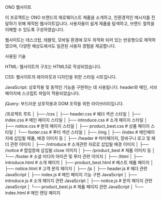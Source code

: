 ONO 웹사이트

이 프로젝트는 ONO 브랜드의 제로웨이스트 제품을 소개하고, 친환경적인 메시지를 전달하기 위해 제작된 웹사이트입니다. 사용자들이 쉽게 제품을 탐색하고, 브랜드 철학을 이해할 수 있도록 구성하였습니다.

웹사이트는 데스크탑, 태블릿, 모바일 환경에 모두 최적화 되어 있는 반응형으로 제작하였으며, 다양한 해상도에서도 일관된 사용자 경험을 제공합니다.



사용된 기술

HTML: 웹사이트의 구조는 HTML5로 작성되었습니다.

CSS: 웹사이트의 레이아웃과 디자인을 위한 스타일 시트입니다.

JavaScript: 상호작용 및 동적인 기능을 구현하는 데 사용됩니다. header와 메인, 서브페이지에 스크립트 파일이 적용되었습니다.

jQuery: 부드러운 상호작용과 DOM 조작을 위한 라이브러리입니다.



/프로젝트 루트
│
├── /css
│   ├── header.css        # 헤더 섹션 스타일
│   ├── index.css         # 메인 페이지 스타일
│   ├── introduce.css     # 소개 페이지 스타일
│   ├── notice.css        # 문의 페이지 스타일
│   ├── product_best.css  # 상품 페이지 스타일
│   └── footer.css        # 푸터 섹션 스타일
│
├── /img
│   ├── /index            # 메인페이지에 삽입될 제품, 배경 이미지 등
│   ├── /header           # 마이페이지, 장바구니 로고 및 헤더 관련 이미지
│   ├── /introduce        # 소개관련 자료로 삽입될 배경 이미지
│   ├── /notice           # 팝업창에 삽입될 close 이미지
│   ├── /product_best     # 제품 이미지 등
│   └── /footer           # 소셜 미디어 아이콘 및 푸터 관련 이미지
│
├── /html
│   ├── introduce.html    # 소개 페이지
│   ├── product_best.html # 베스트 제품 페이지
│   ├── notice.html       # 고객 문의 페이지
│
├── /js
│   ├── header.js         # 헤더 관련 JavaScript
│   ├── index.js          # 메인 페이지 기능 구현 JavaScript
│   ├── introduce.js      # 소개 페이지 관련 JavaScript
│   ├── notice.js         # 문의 페이지 관련 JavaScript
│   └── product_best.js   # 제품 페이지 관련 JavaScript
│
└── index.html            # 메인 랜딩 페이지
